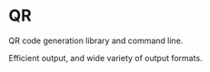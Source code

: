 # QR
QR code generation library and command line.

Efficient output, and wide variety of output formats.
